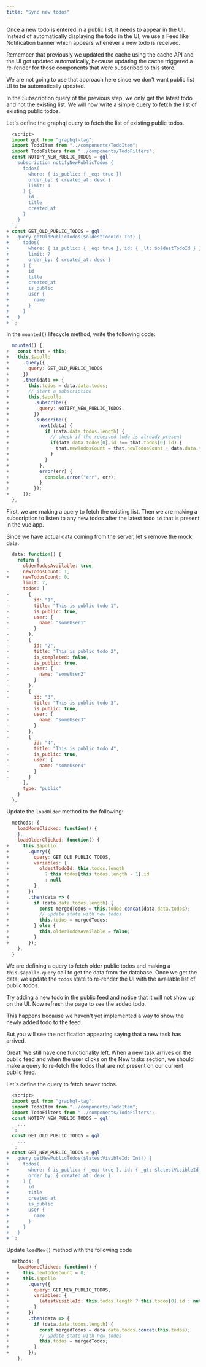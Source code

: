 ```yaml
---
title: "Sync new todos"
---
```


Once a new todo is entered in a public list, it needs to appear in the UI. Instead of automatically displaying the todo in the UI, we use a Feed like Notification banner which appears whenever a new todo is received.

Remember that previously we updated the cache using the cache API and the UI got updated automatically, because updating the cache triggered a re-render for those components that were subscribed to this store.

We are not going to use that approach here since we don't want public list UI to be automatically updated.

In the Subscription query of the previous step, we only get the latest todo and not the existing list. We will now write a simple query to fetch the list of existing public todos.

Let's define the graphql query to fetch the list of existing public todos.

```javascript
  <script>
  import gql from "graphql-tag";
  import TodoItem from "../components/TodoItem";
  import TodoFilters from "../components/TodoFilters";
  const NOTIFY_NEW_PUBLIC_TODOS = gql`
    subscription notifyNewPublicTodos {
      todos(
        where: { is_public: { _eq: true }} 
        order_by: { created_at: desc }
        limit: 1
      ) {
        id
        title
        created_at
      }
    }
  `;
+ const GET_OLD_PUBLIC_TODOS = gql`
+   query getOldPublicTodos($oldestTodoId: Int) {
+     todos(
+       where: { is_public: { _eq: true }, id: { _lt: $oldestTodoId } }
+       limit: 7
+       order_by: { created_at: desc }
+     ) {
+       id
+       title
+       created_at
+       is_public
+       user {
+         name
+       }
+     }
+   }
+ `;
```

In the `mounted()` lifecycle method, write the following code:

```javascript
  mounted() {
+   const that = this;
+   this.$apollo
+     .query({
+       query: GET_OLD_PUBLIC_TODOS
+     })
+     .then(data => {
+       this.todos = data.data.todos;
+       // start a subscription
+       this.$apollo
+         .subscribe({
+           query: NOTIFY_NEW_PUBLIC_TODOS,
+         })
+         .subscribe({
+           next(data) {
+             if (data.data.todos.length) {
+               // check if the received todo is already present
+               if(data.data.todos[0].id !== that.todos[0].id) {
+                 that.newTodosCount = that.newTodosCount + data.data.todos.length;
+               }
+             }
+           },
+           error(err) {
+             console.error("err", err);
+           }
+         });
+     });
  },
```

First, we are making a query to fetch the existing list. Then we are making a subscription to listen to any new todos after the latest todo `id` that is present in the vue app.

Since we have actual data coming from the server, let's remove the mock data.

```javascript
  data: function() {
    return {
      olderTodosAvailable: true,
-     newTodosCount: 1,
+     newTodosCount: 0,
      limit: 7,
      todos: [
-       {
-         id: "1",
-         title: "This is public todo 1",
-         is_public: true,
-         user: {
-           name: "someUser1"
-         }
-       },
-       {
-         id: "2",
-         title: "This is public todo 2",
-         is_completed: false,
-         is_public: true,
-         user: {
-           name: "someUser2"
-         }
-       },
-       {
-         id: "3",
-         title: "This is public todo 3",
-         is_public: true,
-         user: {
-           name: "someUser3"
-         }
-       },
-       {
-         id: "4",
-         title: "This is public todo 4",
-         is_public: true,
-         user: {
-           name: "someUser4"
-         }
-       }
      ],
      type: "public"
    }
  },
```

Update the `loadOlder` method to the following:

```javascript
  methods: {
    loadMoreClicked: function() {
    },
    loadOlderClicked: function() {
+     this.$apollo
+       .query({
+         query: GET_OLD_PUBLIC_TODOS,
+         variables: {
+           oldestTodoId: this.todos.length
+             ? this.todos[this.todos.length - 1].id
+             : null
+         }
+       })
+       .then(data => {
+         if (data.data.todos.length) {
+           const mergedTodos = this.todos.concat(data.data.todos);
+           // update state with new todos
+           this.todos = mergedTodos;
+         } else {
+           this.olderTodosAvailable = false;
+         }
+       });
    },
  }
```

We are defining a query to fetch older public todos and making a `this.$apollo.query` call to get the data from the database. Once we get the data, we update the `todos` state to re-render the UI with the available list of public todos.

Try adding a new todo in the public feed and notice that it will not show up on the UI. Now refresh the page to see the added todo.

This happens because we haven't yet implemented a way to show the newly added todo to the feed.

But you will see the notification appearing saying that a new task has arrived.

Great! We still have one functionality left. When a new task arrives on the public feed and when the user clicks on the New tasks section, we should make a query to re-fetch the todos that are not present on our current public feed.

Let's define the query to fetch newer todos.

```javascript
  <script>
  import gql from "graphql-tag";
  import TodoItem from "../components/TodoItem";
  import TodoFilters from "../components/TodoFilters";
  const NOTIFY_NEW_PUBLIC_TODOS = gql`
    ...
  `;
  const GET_OLD_PUBLIC_TODOS = gql`
    ...
  `;
+ const GET_NEW_PUBLIC_TODOS = gql`
+   query getNewPublicTodos($latestVisibleId: Int!) {
+     todos(
+       where: { is_public: { _eq: true }, id: { _gt: $latestVisibleId } }
+       order_by: { created_at: desc }
+     ) {
+       id
+       title
+       created_at
+       is_public
+       user {
+         name
+       }
+     }
+   }
+ `;
```

Update `loadNew()` method with the following code

```javascript
  methods: {
    loadMoreClicked: function() {
+     this.newTodosCount = 0;
+     this.$apollo
+       .query({
+         query: GET_NEW_PUBLIC_TODOS,
+         variables: {
+           latestVisibleId: this.todos.length ? this.todos[0].id : null
+         }
+       })
+       .then(data => {
+         if (data.data.todos.length) {
+           const mergedTodos = data.data.todos.concat(this.todos);
+           // update state with new todos
+           this.todos = mergedTodos;
+         }
+       });
    },
```